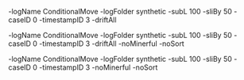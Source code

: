 -logName ConditionalMove -logFolder synthetic -subL 100 -sliBy 50 -caseID 0 -timestampID 3 -driftAll

-logName ConditionalMove -logFolder synthetic -subL 100 -sliBy 50 -caseID 0 -timestampID 3 -driftAll -noMinerful -noSort

-logName ConditionalMove -logFolder synthetic -subL 100 -sliBy 50 -caseID 0 -timestampID 3  -noMinerful -noSort
